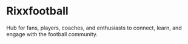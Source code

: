 # Rixxfootball
Hub for fans, players, coaches, and enthusiasts to connect, learn, and engage with the football community.
